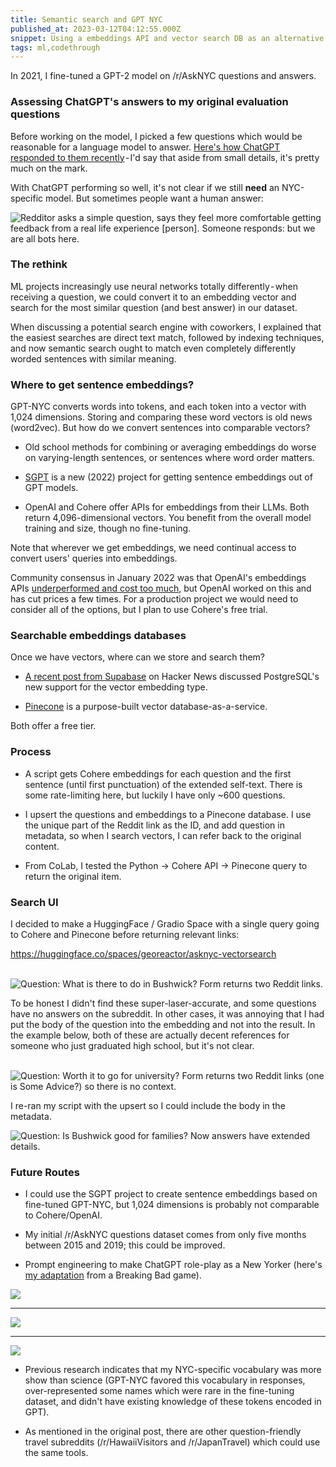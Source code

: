 ```yaml
---
title: Semantic search and GPT NYC
published_at: 2023-03-12T04:12:55.000Z
snippet: Using a embeddings API and vector search DB as an alternative to generation
tags: ml,codethrough
---
```


In 2021, I fine-tuned a GPT-2 model on /r/AskNYC questions and answers.

### Assessing ChatGPT's answers to my original evaluation questions

Before working on the model, I picked a few questions which would be reasonable for a language model to answer.
[Here's how ChatGPT responded to them recently](https://gist.github.com/mapmeld/76c68c49d60b1f333ccd51ef12c295e7) - I'd say that aside from small details, it's pretty much on the mark.

With ChatGPT performing so well, it's not clear if we still **need** an NYC-specific model. But sometimes people want a human answer:

<img src="/blog-images/semanticsearch-1.png" alt="Redditor asks a simple question, says they feel more comfortable getting feedback from a real life experience [person]. Someone responds: but we are all bots here."/>

### The rethink

ML projects increasingly use neural networks totally differently - when receiving a question, we could convert it to an embedding vector and search for the most similar question (and best answer) in our dataset.

When discussing a potential search engine with coworkers, I explained that the easiest searches are direct text match, followed by indexing techniques, and now semantic search ought to match even completely differently worded sentences with similar meaning.

### Where to get sentence embeddings?

GPT-NYC converts words into tokens, and each token into a vector with 1,024 dimensions. Storing and comparing these word vectors is old news (word2vec). But how do we convert sentences into comparable vectors?

- Old school methods for combining or averaging embeddings do worse on varying-length sentences, or sentences where word order matters.

- [SGPT](https://github.com/Muennighoff/sgpt) is a new (2022) project for getting sentence embeddings out of GPT models.

- OpenAI and Cohere offer APIs for embeddings from their LLMs. Both return 4,096-dimensional vectors. You benefit from the overall model training and size, though no fine-tuning.

Note that wherever we get embeddings, we need continual access to convert users' queries into embeddings.

Community consensus in January 2022 was that OpenAI's embeddings APIs [underperformed and cost too much](https://www.reddit.com/r/MachineLearning/comments/sew5rl/d_it_seems_openais_new_embedding_models_perform/), but OpenAI worked on this and has cut prices a few times. For a production project we would need to consider all of the options, but I plan to use Cohere's free trial.

### Searchable embeddings databases

Once we have vectors, where can we store and search them?

- [A recent post from Supabase](https://news.ycombinator.com/item?id=34684593) on Hacker News discussed PostgreSQL's new support for the vector embedding type.

- [Pinecone](https://www.pinecone.io/) is a purpose-built vector database-as-a-service.

Both offer a free tier.

### Process

- A script gets Cohere embeddings for each question and the first sentence (until first punctuation) of the extended self-text. There is some rate-limiting here, but luckily I have only ~600 questions.

- I upsert the questions and embeddings to a Pinecone database. I use the unique part of the Reddit link as the ID, and add question in metadata, so when I search vectors, I can refer back to the original content.

- From CoLab, I tested the Python -> Cohere API -> Pinecone query to return the original item.

### Search UI

I decided to make a HuggingFace / Gradio Space with a single query going to Cohere and Pinecone before returning relevant links:

https://huggingface.co/spaces/georeactor/asknyc-vectorsearch

<br/>

<img src="/blog-images/semanticsearch-2.png" alt="Question: What is there to do in Bushwick? Form returns two Reddit links."/>

<br/>

To be honest I didn't find these super-laser-accurate, and some questions have no answers on the subreddit. In other cases, it was annoying that I had put the body of the question into the embedding and not into the result. In the example below, both of these are actually decent references for someone who just graduated high school, but it's not clear.

<br/>

<img src="/blog-images/semanticsearch-3.png" alt="Question: Worth it to go for university? Form returns two Reddit links (one is Some Advice?) so there is no context."/>

<br/>

I re-ran my script with the upsert so I could include the body in the metadata.

<img src="/blog-images/semanticsearch-4.png" alt="Question: Is Bushwick good for families? Now answers have extended details."/>

### Future Routes

- I could use the SGPT project to create sentence embeddings based on fine-tuned GPT-NYC, but 1,024 dimensions is probably not comparable to Cohere/OpenAI.

- My initial /r/AskNYC questions dataset comes from only five months between 2015 and 2019; this could be improved.

- Prompt engineering to make ChatGPT role-play as a New Yorker (here's [my adaptation](https://github.com/mapmeld/chatGPT_NYC) from a Breaking Bad game).

<img src="/blog-images/semanticsearch-5.png"/>

<hr/>

<img src="/blog-images/semanticsearch-6.png"/>

<hr/>

<img src="/blog-images/semanticsearch-7.png"/>

- Previous research indicates that my NYC-specific vocabulary was more show than science (GPT-NYC favored this vocabulary in responses, over-represented some names which were rare in the fine-tuning dataset, and didn't have existing knowledge of these tokens encoded in GPT).

- As mentioned in the original post, there are other question-friendly travel subreddits (/r/HawaiiVisitors and /r/JapanTravel) which could use the same tools.

<br/>
<br/>
<br/>

